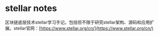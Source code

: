 # stellar notes

区块链底层技术stellar学习手记。包括但不限于研究stellar架构、源码和应用扩展。stellar官网：[https://www.stellar.org/cn/](https://www.stellar.org/cn/)

